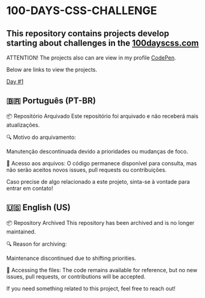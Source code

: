 # 100-DAYS-CSS-CHALLENGE
 <h2>This repository contains projects develop starting about challenges in the <a href="https://100dayscss.com" target="_blank" rel="noopener noreferrer">100dayscss.com</a></h2>

<p>ATTENTION! The projects also can are view in my profile <a href="https://codepen.io/matheuslmarchetti" target="_blank" rel="noopener noreferrer">CodePen</a>.</p>

<p>Below are links to view the projects.</p>

<a href="https://matheuslmarchetti.github.io/100-DAYS-CSS-CHALLENGE/day1/day1.html" target="_blank" rel="noopener noreferrer">Day #1</a>

## 🇧🇷 Português (PT-BR)

📦 Repositório Arquivado
Este repositório foi arquivado e não receberá mais atualizações.

🔍 Motivo do arquivamento:

Manutenção descontinuada devido a prioridades ou mudanças de foco.

📂 Acesso aos arquivos:
O código permanece disponível para consulta, mas não serão aceitos novos issues, pull requests ou contribuições.

Caso precise de algo relacionado a este projeto, sinta-se à vontade para entrar em contato!

## 🇺🇸 English (US)

📦 Repository Archived
This repository has been archived and is no longer maintained.

🔍 Reason for archiving:

Maintenance discontinued due to shifting priorities.

📂 Accessing the files:
The code remains available for reference, but no new issues, pull requests, or contributions will be accepted.

If you need something related to this project, feel free to reach out!
